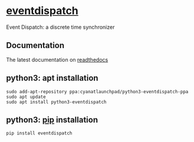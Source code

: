 # [eventdispatch](https://github.com/cyan-at/eventdispatch)
Event Dispatch: a discrete time synchronizer

## Documentation

The latest documentation on [readthedocs](https://eventdispatch.readthedocs.io/en/latest/)

## python3: apt installation
```
sudo add-apt-repository ppa:cyanatlaunchpad/python3-eventdispatch-ppa
sudo apt update
sudo apt install python3-eventdispatch
```

## python3: [pip](https://pypi.org/project/eventdispatch/) installation
```
pip install eventdispatch
```